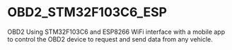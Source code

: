 # OBD2_STM32F103C6_ESP
OBD2 Using STM32F103C6 and ESP8266 WiFi interface with a mobile app to control the OBD2 device to request and send data from any vehicle.
